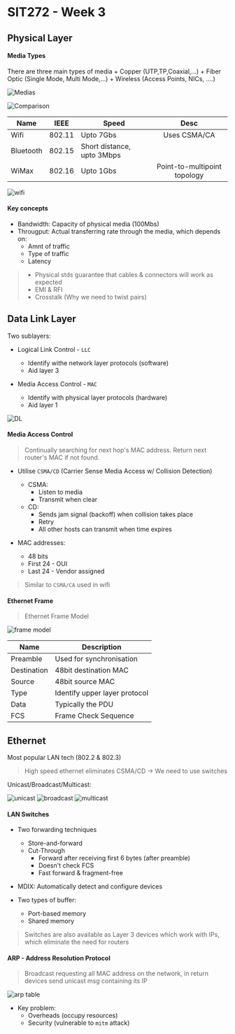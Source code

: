 # SIT272 - Week 3 

## Physical Layer 

#### Media Types

There are three main types of media
    + Copper (UTP,TP,Coaxial,...)
    + Fiber Optic (Single Mode, Multi Mode,...)
    + Wireless (Access Points, NICs, ....)

![Medias](http://i.imgur.com/XeFsv4d.png)

![Comparison](http://i.imgur.com/ZdL7jAr.png)

| Name | IEEE | Speed | Desc | 
| ---- | ---- | ---- | :-----: |
| Wifi | 802.11 | Upto 7Gbs | Uses CSMA/CA |
| Bluetooth | 802.15 | Short distance, upto 3Mbps | 
| WiMax | 802.16 | Upto 1Gbs | Point-to-multipoint topology |

![wifi](http://i.imgur.com/b3xRTNs.png)

#### Key concepts 

+ Bandwidth: Capacity of physical media (100Mbs)
+ Througput: Actual transferring rate through the media, which depends on:
    * Amnt of traffic
    * Type of traffic
    * Latency

> + Physical stds guarantee that cables & connectors will work as expected
> + EMI & RFI
> + Crosstalk (Why we need to twist pairs)

## Data Link Layer

Two sublayers: 

+ Logical Link Control - `LLC`  
    * Identify withe network layer protocols (software)
    * Aid layer 3

+ Media Access Control - `MAC`
    * Identify with physical layer protocols (hardware)
    * Aid layer 1

![DL](http://i.imgur.com/e3ASDYL.png)

#### Media Access Control

> Continually searching for next hop's MAC address. Return next router's MAC if not found. 

- Utilise `CSMA/CD` (Carrier Sense Media Access w/ Collision Detection)
    + CSMA:
        * Listen to media
        * Transmit when clear
    + CD: 
        * Sends jam signal (backoff) when collision takes place
        * Retry
        * All other hosts can transmit when time expires

- MAC addresses: 
    + 48 bits 
    + First 24 - OUI
    + Last 24 - Vendor assigned 

> Similar to `CSMA/CA` used in wifi

#### Ethernet Frame 

> Ethernet Frame Model

![frame model](http://i.imgur.com/a4kOwxY.png)

| Name | Description | 
| ---- | ------------ | 
| Preamble |  Used for synchronisation |
| Destination| 48bit destination MAC |
| Source | 48bit source MAC |
| Type | Identify upper layer protocol |
| Data | Typically the PDU |
| FCS | Frame Check Sequence |

## Ethernet 

Most popular LAN tech (802.2 & 802.3)

> High speed ethernet eliminates CSMA/CD -> We need to use switches

Unicast/Broadcast/Multicast: 

![unicast](http://i.imgur.com/wFcNmRq.png)
![broadcast](http://i.imgur.com/SPEms6y.png)
![multicast](http://i.imgur.com/wUufntL.png)

#### LAN Switches

+ Two forwarding techniques
    * Store-and-forward
    * Cut-Through
        - Forward after receiving first 6 bytes (after preamble)
        - Doesn't check FCS
        - Fast forward & fragment-free

+ MDIX: Automatically detect and configure devices

+ Two types of buffer: 
    * Port-based memory
    * Shared memory

> Switches are also available as Layer 3 devices which work with IPs, which eliminate the need for routers

#### ARP - Address Resolution Protocol

> Broadcast requesting all MAC address on the network, in return devices send unicast msg containing its IP 

![arp table](http://i.imgur.com/aE9G32x.png)

+ Key problem: 
    * Overheads (occupy resources)
    * Security (vulnerable to `mitm` attack)



